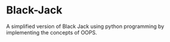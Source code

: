 # Black-Jack
A simplified version of Black Jack using python programming by implementing the concepts of OOPS.

